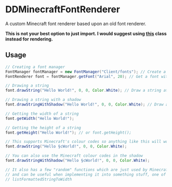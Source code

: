 # DDMinecraftFontRenderer
A custom Minecraft font renderer based upon an old font renderer.

**This is not your best option to just import. I would suggest using [this](https://github.com/darraghd/DDMinecraftFontRenderer/docs/MCP.java) class instead for rendering.**

## Usage
```java
// Creating a font manager
FontManager fontManager = new FontManager("Client/fonts"); // Create a new font manager, this will get the fonts out of the folder "fonts" in "Client in /assets/minecraft/
FontRenderer font = fontManager.getFont("Arial", 20); // Get a font with the name "Arial" and a size of 20

// Drawing a string
font.drawString("Hello World!", 0, 0, Color.White); // Draw a string at 0, 0 with the color white

// Drawing a string with a shadow
font.drawStringWithShadow("Hello World!", 0, 0, Color.White); // Draw a string at 0, 0 with the color white and a shadow

// Getting the width of a string
font.getWidth("Hello World!");

// Getting the height of a string
font.getHeight("Hello World!"); // or font.getHeight();

// This supports Minecraft's colour codes so anything like this will work
font.drawString("Hello §cWorld!", 0, 0, Color.White);

// You can also use the Minecraft colour codes in the shadow
font.drawStringWithShadow("Hello §cWorld!", 0, 0, Color.White);

// It also has a few "random" functions which are just used by Minecraft
// and can be useful when implementing it into something stuff, one of these is:
// listFormattedStringToWidth
```